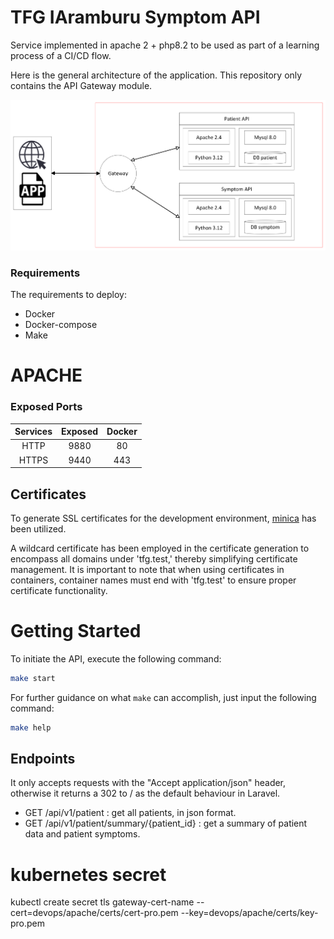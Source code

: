 # TFG IAramburu Symptom API

Service implemented in  apache 2 + php8.2 to be used as part of a learning process of a CI/CD flow.


Here is the general architecture of the application. This repository only contains the API Gateway module.

![General architecture](doc/img/diagram.png)

### Requirements

The requirements to deploy:
- Docker
- Docker-compose
- Make

# APACHE


### Exposed Ports
|  Services  |  Exposed  |  Docker  |
|:----------:|:---------:|:--------:|
|   HTTP     |   9880    |    80    |
|   HTTPS    |   9440    |    443   |



## Certificates
To generate SSL certificates for the development environment, [minica](https://bitbucket.org/iaramburu-tfg/devopsutility/src/main/) has been utilized.

A wildcard certificate has been employed in the certificate generation to encompass all domains under 'tfg.test,' thereby simplifying certificate management. It is important to note that when using certificates in containers, container names must end with 'tfg.test' to ensure proper certificate functionality.



# Getting Started


To initiate the API, execute the following command:

```bash
make start
```

For further guidance on what `make` can accomplish, just input the following command:

```bash
make help
```

## Endpoints

It only accepts requests with the "Accept application/json" header, otherwise it returns a 302 to / as the default behaviour in Laravel.

* GET /api/v1/patient : get all patients, in json format.
* GET /api/v1/patient/summary/{patient_id} : get a summary of patient data and patient symptoms.

# kubernetes secret
kubectl create secret tls gateway-cert-name     --cert=devops/apache/certs/cert-pro.pem     --key=devops/apache/certs/key-pro.pem

